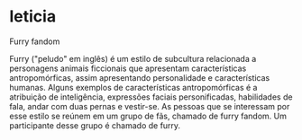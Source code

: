 # leticia
Furry fandom

Furry ("peludo" em inglês) é um estilo de subcultura relacionada a personagens animais ficcionais que apresentam características antropomórficas, assim apresentando personalidade e características humanas. Alguns exemplos de características antropomórficas é a atribuição de inteligência, expressões faciais personificadas, habilidades de fala, andar com duas pernas e vestir-se. As pessoas que se interessam por esse estilo se reúnem em um grupo de fãs, chamado de furry fandom. Um participante desse grupo é chamado de furry.
